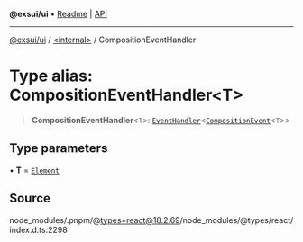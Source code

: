 **@exsui/ui** • [Readme](../../README.md) \| [API](../../globals.md)

***

[@exsui/ui](../../README.md) / [\<internal\>](../README.md) / CompositionEventHandler

# Type alias: CompositionEventHandler\<T\>

> **CompositionEventHandler**\<`T`\>: [`EventHandler`](EventHandler.md)\<[`CompositionEvent`](../interfaces/CompositionEvent.md)\<`T`\>\>

## Type parameters

• **T** = [`Element`]( https://developer.mozilla.org/docs/Web/API/Element )

## Source

node\_modules/.pnpm/@types+react@18.2.69/node\_modules/@types/react/index.d.ts:2298
